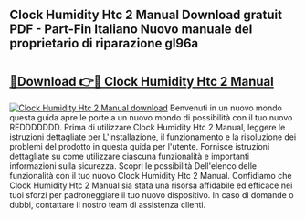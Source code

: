 ## Clock Humidity Htc 2 Manual Download gratuit PDF - Part-Fin Italiano Nuovo manuale del proprietario di riparazione gI96a

# <h2><a href="http://df9gmrd.blite.top/?on=Clock+Humidity+Htc+2+Manual">🔗Download 👉🔴 Clock Humidity Htc 2 Manual</a></h2>

[![Clock Humidity Htc 2 Manual download](https://i.imgur.com/lujVjoI.png)](http://df9gmrd.blite.top/?on=Clock+Humidity+Htc+2+Manual)
Benvenuti in un nuovo mondo questa guida apre le porte a un nuovo mondo di possibilità con il tuo nuovo REDDDDDDD. Prima di utilizzare Clock Humidity Htc 2 Manual, leggere le istruzioni dettagliate per L'installazione, il funzionamento e la risoluzione dei problemi del prodotto in questa guida per l'utente. Fornisce istruzioni dettagliate su come utilizzare ciascuna funzionalità e importanti informazioni sulla sicurezza. Scopri le possibilità Dell'elenco delle funzionalità con il tuo nuovo Clock Humidity Htc 2 Manual. Confidiamo che Clock Humidity Htc 2 Manual sia stata una risorsa affidabile ed efficace nei tuoi sforzi per padroneggiare il tuo nuovo dispositivo. In caso di domande o dubbi, contattare il nostro team di assistenza clienti.
